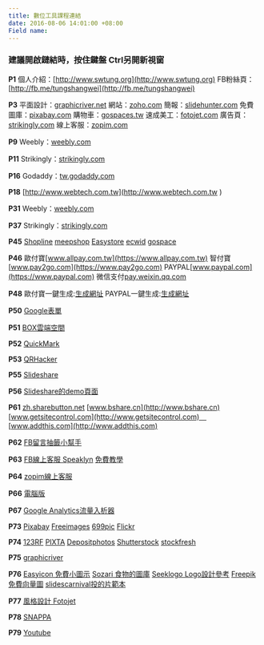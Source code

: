 ```yaml
---
title: 數位工具課程連結
date: 2016-08-06 14:01:00 +08:00
Field name: 
---
```




### 建議開啟鏈結時，按住鍵盤 Ctrl另開新視窗




**P1**
個人介紹：[http://www.swtung.org](http://www.swtung.org)
FB粉絲頁：[http://fb.me/tungshangwei](http://fb.me/tungshangwei)

**P3**
平面設計：[graphicriver.net](http://graphicriver.net)
網站：[zoho.com](https://www.zoho.com/sites/)
簡報：[slidehunter.com](http://www.slidehunter.com)
免費圖庫：[pixabay.com](http://www.pixabay.com)
購物車：[gospaces.tw](https://gospaces.tw)
速成美工：[fotojet.com](https://www.fotojet.com)
廣告頁：[strikingly.com](https://www.strikingly.com)
線上客服：[zopim.com](https://www.zopim.com)

**P9**
Weebly：[weebly.com](https://www.weebly.com)

**P11**
Strikingly：[strikingly.com](https://www.strikingly.com)

**P16**
Godaddy：[tw.godaddy.com](https://tw.godaddy.com)

**P18**
[http://www.webtech.com.tw](http://www.webtech.com.tw )

**P31**
Weebly：[weebly.com](https://www.weebly.com)

**P37**
Strikingly：[strikingly.com](https://www.strikingly.com)

**P45**
[Shopline](https://shopline.tw)
[meepshop](https://www.meepshop.com)
[Easystore](https://www.easystore.co)
[ecwid](https://www.ecwid.com)
[gospace](https://gospaces.tw)

**P46**
歐付寶[www.allpay.com.tw](https://www.allpay.com.tw)
智付寶[www.pay2go.com](https://www.pay2go.com)
PAYPAL[www.paypal.com](https://www.paypal.com)
微信支付[pay.weixin.qq.com](https://pay.weixin.qq.com)


**P48**
歐付寶一鍵生成:[生成網址](https://www.allpay.com.tw/service/recev_qp_intro
)
PAYPAL一鍵生成:[生成網址](http://www.itaynoy.com/sites/paypal_button_generator)


**P50**
[Google表單](https://docs.google.com/forms)


**P51**
[BOX雲端空間](https://www.box.com)


**P52**
[QuickMark](http://www.quickmark.com.tw)

**P53**
[QRHacker](http://www.qrhacker.com)

**P55**
[Slideshare](http://www.slideshare.net)


**P56**
[Slideshare的demo頁面](http://www.slideshare.net/swtung/presentations)

**P61**
[zh.sharebutton.net](http://zh.sharebutton.net)
[www.bshare.cn](http://www.bshare.cn)
[www.getsitecontrol.com](http://www.getsitecontrol.com)　
[www.addthis.com](http://www.addthis.com)


**P62**
[FB留言抽籤小幫手](http://gg90052.github.io/comment_helper)

**P63**
[FB線上客服 Speaklyn](http://speaklyn.com)
[免費教學](https://free.com.tw/speaklyn/)

**P64**
[zopim線上客服](https://www.zopim.com)

**P66**
[電腦版](https://dashboard.zopim.com)

**P67**
[Google Analytics流量入析器](https://analytics.google.com)


**P73**
[Pixabay](https://pixabay.com)
[Freeimages](http://tw.freeimages.com)
[699pic](http://699pic.com)
[Flickr](http://699pic.com)


**P74**
[123RF](http://tw.123rf.com)
[PIXTA](https://tw.pixtastock.com)
[Depositphotos](http://cn.depositphotos.com)
[Shutterstock](http://www.shutterstock.com)
[stockfresh](http://tw.stockfresh.com)

**P75**
[graphicriver](https://graphicriver.net)


**P76**
[Easyicon 免費小圖示](http://www.easyicon.net) 
[Sozari 食物的圖庫](http://www.sozai-page.com) 
[Seeklogo Logo設計參考](http://seeklogo.com) 
[Freepik免費向量圖](http://www.freepik.com) 
[slidescarnival投的片範本](http://www.slidescarnival.com) 

**P77**
[風格設計 Fotojet](https://www.fotojet.com)


**P78**
[SNAPPA](https://snappa.io)


**P79**
[Youtube](https://www.youtube.com)